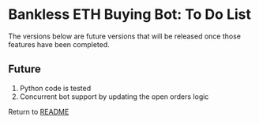 Bankless ETH Buying Bot: To Do List
===================================
The versions below are future versions that will be released once those features have been completed.

Future
------

1. Python code is tested
2. Concurrent bot support by updating the open orders logic

Return to [README](README.md)

